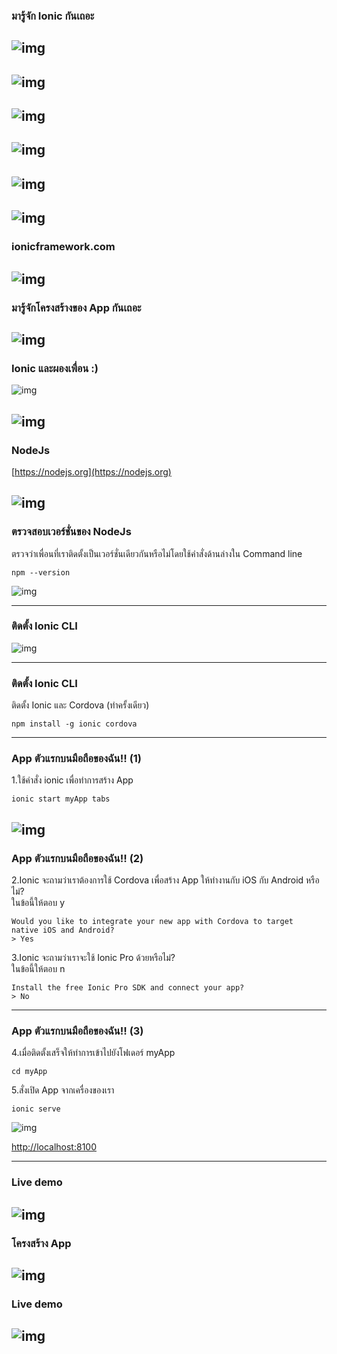 ### มารู้จัก Ionic กันเถอะ
![img](/imgs/ioniclogo.jpeg)
---
![img](/imgs/mobile.png)
---
![img](/imgs/android-ios.jpg)
---
![img](/imgs/xcode-android.png)
---
![img](/imgs/crossplatforms.jpg)
---
![img](/imgs/webtech.jpg)
---
### ionicframework.com
![img](/imgs/ionic-website.png)
---
### มารู้จักโครงสร้างของ App กันเถอะ

![img](/imgs/ioniclogo.jpeg)
---
### Ionic และผองเพื่อน :)

![img](/imgs/ionic-cli.png)

![img](/imgs/nodejs.png)
---
### NodeJs

[https://nodejs.org](https://nodejs.org)

![img](/imgs/nodejs-website.png)
---
### ตรวจสอบเวอร์ชั่นของ NodeJs

ตรวจว่าเพื่อนที่เราติดตั้งเป็นเวอร์ชั่นเดียวกันหรือไม่โดยใช้คำสั่งด้านล่างใน Command line

```
npm --version
```

![img](/imgs/keyboard.png)

---
### ติดตั้ง Ionic CLI

![img](/imgs/ionic-web-cli.png)

---
### ติดตั้ง Ionic CLI

ติดตั้ง Ionic และ Cordova (ทำครั้งเดียว)
```
npm install -g ionic cordova
```
---
### App ตัวแรกบนมือถือของฉัน!! (1)

1.ใช้คำสั่ง ionic เพื่อทำการสร้าง App
```
ionic start myApp tabs
```

![img](/imgs/ionic-start.png)
---
### App ตัวแรกบนมือถือของฉัน!! (2)

2.Ionic จะถามว่าเราต้องการใช้ Cordova เพื่อสร้าง App ให้ทำงานกับ iOS กับ Android หรือไม่?  
ในข้อนี้ให้ตอบ y
```
Would you like to integrate your new app with Cordova to target
native iOS and Android?
> Yes
```

3.Ionic จะถามว่าเราจะใช้ Ionic Pro ด้วยหรือไม่?  
ในข้อนี้ให้ตอบ n
```
Install the free Ionic Pro SDK and connect your app?
> No
```
---
### App ตัวแรกบนมือถือของฉัน!! (3)
4.เมื่อติดตั้งเสร็จให้ทำการเข้าไปยังโฟเดอร์ myApp
```
cd myApp
```

5.สั่งเปิด App จากเครื่องของเรา
```
ionic serve
```

![img](/imgs/ionic-tab.png)

[http://localhost:8100](http://localhost:8100)

---
### Live demo

![img](/imgs/livedemo.png)
---
### โครงสร้าง App

![img](/imgs/structure01.png)
---
### Live demo

![img](/imgs/livedemo.png)
---